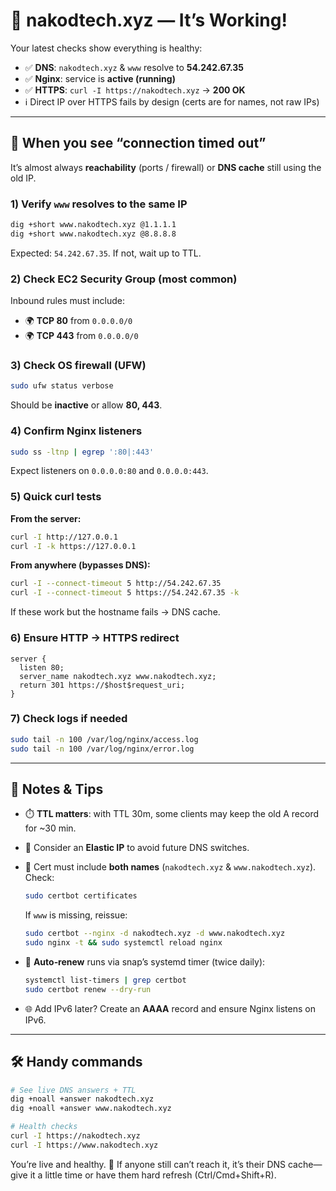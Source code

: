 # 🚀 nakodtech.xyz — It’s Working!

Your latest checks show everything is healthy:

* ✅ **DNS**: `nakodtech.xyz` & `www` resolve to **54.242.67.35**
* ✅ **Nginx**: service is **active (running)**
* ✅ **HTTPS**: `curl -I https://nakodtech.xyz` → **200 OK**
* ℹ️ Direct IP over HTTPS fails by design (certs are for names, not raw IPs)

---

## 🔎 When you see “connection timed out”

It’s almost always **reachability** (ports / firewall) or **DNS cache** still using the old IP.

### 1) Verify `www` resolves to the same IP

```bash
dig +short www.nakodtech.xyz @1.1.1.1
dig +short www.nakodtech.xyz @8.8.8.8
```

Expected: `54.242.67.35`. If not, wait up to TTL.

### 2) Check EC2 Security Group (most common)

Inbound rules must include:

* 🌍 **TCP 80** from `0.0.0.0/0`
* 🌍 **TCP 443** from `0.0.0.0/0`

### 3) Check OS firewall (UFW)

```bash
sudo ufw status verbose
```

Should be **inactive** or allow **80, 443**.

### 4) Confirm Nginx listeners

```bash
sudo ss -ltnp | egrep ':80|:443'
```

Expect listeners on `0.0.0.0:80` and `0.0.0.0:443`.

### 5) Quick curl tests

**From the server:**

```bash
curl -I http://127.0.0.1
curl -I -k https://127.0.0.1
```

**From anywhere (bypasses DNS):**

```bash
curl -I --connect-timeout 5 http://54.242.67.35
curl -I --connect-timeout 5 https://54.242.67.35 -k
```

If these work but the hostname fails → DNS cache.

### 6) Ensure HTTP → HTTPS redirect

```nginx
server {
  listen 80;
  server_name nakodtech.xyz www.nakodtech.xyz;
  return 301 https://$host$request_uri;
}
```

### 7) Check logs if needed

```bash
sudo tail -n 100 /var/log/nginx/access.log
sudo tail -n 100 /var/log/nginx/error.log
```

---

## 🧠 Notes & Tips

* ⏱️ **TTL matters**: with TTL 30m, some clients may keep the old A record for \~30 min.
* 📌 Consider an **Elastic IP** to avoid future DNS switches.
* 🔐 Cert must include **both names** (`nakodtech.xyz` & `www.nakodtech.xyz`). Check:

  ```bash
  sudo certbot certificates
  ```

  If `www` is missing, reissue:

  ```bash
  sudo certbot --nginx -d nakodtech.xyz -d www.nakodtech.xyz
  sudo nginx -t && sudo systemctl reload nginx
  ```
* 🔁 **Auto‑renew** runs via snap’s systemd timer (twice daily):

  ```bash
  systemctl list-timers | grep certbot
  sudo certbot renew --dry-run
  ```
* 🌐 Add IPv6 later? Create an **AAAA** record and ensure Nginx listens on IPv6.

---

## 🛠️ Handy commands

```bash
# See live DNS answers + TTL
dig +noall +answer nakodtech.xyz
dig +noall +answer www.nakodtech.xyz

# Health checks
curl -I https://nakodtech.xyz
curl -I https://www.nakodtech.xyz
```

You’re live and healthy. 🎉 If anyone still can’t reach it, it’s their DNS cache—give it a little time or have them hard refresh (Ctrl/Cmd+Shift+R).
